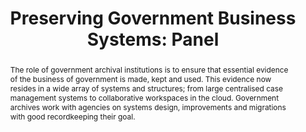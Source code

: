 ---
abstract: "The role of government archival institutions is to ensure that essential
  evidence of the business of government is made, kept and used. This evidence now
  resides in a wide array of systems and structures; from large centralised case management
  systems to collaborative workspaces in the cloud. Government archives work with
  agencies on systems design, improvements and migrations with good recordkeeping
  their goal. \n "
creators:
- Findlay, Cassie
- Fitzgerald, Neal
- Waugh, Andrew
- Lehane, Richard
date: null
document_url: https://services.phaidra.univie.ac.at/api/object/o:378132/download
grand_parent: iPRES
institutions: []
keywords:
- government archives
- recordkeeping
landing_page_url: https://phaidra.univie.ac.at/o:378132
language: eng
layout: publication
license: CC BY-NC-SA 3.0 AT
notes_url: null
parent: iPRES 2014
publication_type: paper
size: 148815
slides_url: null
source_name: iPRES
title: 'Preserving Government Business Systems: Panel '
year: 2014
---